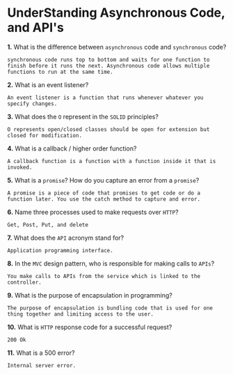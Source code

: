 # UnderStanding Asynchronous Code, and API's

**1.** What is the difference between `asynchronous` code and `synchronous` code?
<!-- enter you answer in the space below -->
```
synchronous code runs top to bottom and waits for one function to finish before it runs the next. Asynchronous code allows multiple functions to run at the same time.
```
**2.** What is an event listener?
<!-- enter you answer in the space below -->
```
An event listener is a function that runs whenever whatever you specify changes.
```
**3.** What does the `O` represent in the `SOLID` principles?
<!-- enter you answer in the space below -->
```
O represents open/closed classes should be open for extension but closed for modification.
```
**4.** What is a callback / higher order function?
<!-- enter you answer in the space below -->
```
A callback function is a function with a function inside it that is invoked.
```
**5.** What is a `promise`? How do you capture an error from a `promise`?
<!-- enter you answer in the space below -->
```
A promise is a piece of code that promises to get code or do a function later. You use the catch method to capture and error.
```
**6.** Name three processes used to make requests over `HTTP`?
<!-- enter you answer in the space below -->
```
Get, Post, Put, and delete
```
**7.** What does the `API` acronym stand for?
<!-- enter you answer in the space below -->
```
Application programming interface.
```
**8.** In the `MVC` design pattern, who is responsible for making calls to `APIs`?
<!-- enter you answer in the space below -->
```
You make calls to APIs from the service which is linked to the controller.
```
**9.** What is the purpose of encapsulation in programming?
<!-- enter you answer in the space below -->
```
The purpose of encapsulation is bundling code that is used for one thing together and limiting access to the user.
```
**10.** What is `HTTP` response code for a successful request?
<!-- enter you answer in the space below -->
```
200 Ok
```
**11.** What is a 500 error?
<!-- enter you answer in the space below -->
```
Internal server error.
```